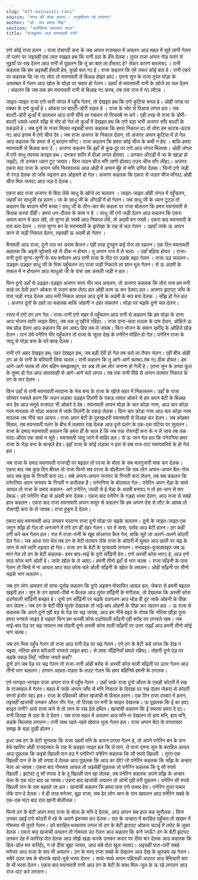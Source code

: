 ```yaml
---
slug: "mft-mainavati-rani"
source: "मगध की लोक कथाएं : अनुशाीलन एवं संचयन"
author: "डॉ. राम प्रसाद सिंह"
section: "अलौकिक चमत्‍कार कथा"
title: "राजकुमार आउ मयनावती रानी"
---
```

एगो कोई राजा हलन । राजा रोसगदी करा के जब अप्पन राजमहल में अयलन आउ महल में सूते लागी गेलन तो पलंग पर जइसहीं एक लात रखइत हथ कि रानी ठठा के हँस देलक। तुरत राजा अप्पन गोड़ पलंग से भुइयाँ पर रख देलन आउ रानी से पूछलन कि तूं का बात ला हँसलऽ हे?  सेकर कारण बतलावऽ । रानी कहलक कि हम अइसहीं हँसली हेय, कुछो बात नऽ हे। राजा कहलन कि एमें जरूर कोई बात हे। रानी एकरे पर कहलक कि जा नऽ तोरा तो मयनावती से बिआह होइत हवऽ। एतना सुन के राजा तुरंत घोड़ा के अस्तबल में गेलन आउ खोल के घोड़ा पर सवार हो गेलन। उहवाँ से मयनावती रानी के खोजे ला चल देलन । कहलन कि जब तक हम मयनावती रानी से बिआह नऽ करब, तब तक राज में नऽ लौटब । 

जाइत-जाइत राजा एगो भारी जंगल में पहुँच गेलन, तो देखइत हथ कि एगो कुटिया बनल हे। ओही जगह पर पक्का के एगो कुआँ हे। ओकरा पर बाल्टी-डोरी रखल हे । राजा के जोर से पिआस लगल हल। जब बाल्टी-डोरी कुआँ में डाललन आउ पानी घींचे ला गयलन तो घिचयबे ना करे। एही तरह से राजा के डोरी-बाल्टी धयले-धयले साँझ से भोर हो गेल तो कुआँ में देखइत हथ कि एगो बड़ा भारी अजगर साँप बाल्टी के पकड़ले हे। जब दूनों के नजर मिलल तइसहीं सरप कहलक कि हमरा निकाल दऽ तो तोरा हम काटब-ऊटब नऽ आउ इनाम में एगो चीज देव। जब राजा अजगर के निकाल देलन, तो अजगर अप्पन कुटिया में ले गेल आउ कहलक कि हमरा से तूं बरदान माँगऽ। राजा कहलन कि हमरा कोई चीज के कमी न हेय । बाकि हमरा मयनावती से बिआह करा दे । अजगर कहलन कि इहाँ से कुछ दूर पर एगो आउ जंगल मिलतव। ओही जंगल में एगो साधु तपस्या करइत हथ। उनकर सरीर में दीआं लगल होतवऽ । उनकर अँगाड़ी में जा के खाड़ा हो जइहँऽ, तो उनकर ध्यान टूट जायत। फिन जउन चीज माँगे लागी होतवऽ तउन चीज माँग लीहऽ। अजगर एकरा बाद राजा के अप्पन जाँघ चिरववलक आउ ओही में अप्पन मुँह से मणि उगिल देलक। फिनो एगो जड़ी से रगड़ देलक तो जाँघ जइसन हल ओइसने हो गेल। अजगर कहलक कि एकरा से जउन चीज माँगवऽ ओही चीज मिल जतवऽ आउ जड़ दे देलक। 

एकरा बाद राजा अजगर से बिदा लेके साधु के खोजे ला चललन । जाइत-जाइत ओही जंगल में पहुँचलन, जहवाँ पर साधुजी रह हलन। जा के साधु जी के अँगाड़ी में हो गेलन। जब साधु जी के ध्यान टूटल तो कहलन कि बरदान माँगो बच्चा ! साधु जी के तीन-चार बेर कहला पर राजा बोललन कि हमरा मयनावती से बिआह करवा दीहीं। हमरा धन-दौलत के काम न हे । साधु जी एगो जड़ी देलन आउ कहलन कि एकरा अप्पन कान में डाल लेवें, तो सुग्गा हो जयवें आउ निकाल लेवें, तो अदमी बन जयवें। एकरा बाद मयनावती के पता बता देलन । राजा सुग्गा बन के मयनावती के झरोखा के राह से चल गेलन । उहवाँ जाके ऊ अप्पन कान से जड़ी निकाल देलन, तइसहीं ऊ अदमी हो गेलन । 

मैनावती आउ राजा, दूनो रात भर अराम कैलन। एही तरह दुनहुन कई रोज ला रहलन। एक दिन मयनावती कहलक कि अइसे चुपेचापे रहे से ठीक न होयत। तू अप्पन राज में ले चलऽ । उहाँ बढ़िया होयत । राजा-रानी दूनो सुग्गा-सुग्गी के रूप बनौलन आउ रानी राजा के पीठ पर उड़के बइठ गेलन । राजा उड़ चललन। उड़इत-उड़इत साधु जी के भिरू पहुँचलन तऽ राजा जड़ी निकाले ला ज्ञान भूल गेलन। से ऊ अदमी के सकल में न होयलन आउ साधुओ जी के पास अब असली जड़ी न हल।

फिन दूनो उहाँ से उड़इत-उड़इत अजगर सरप भीर चल अयलन, तो अजगर कहलक कि तोरा पास हम मनी काहे ला देली हल? ओकरा से जउन काम लेतऽ हल ओही काम ऊ कर देतवऽ हल। अजगर झटपट जाँघ के पास जड़ी रगड़ देलक आउ मनी निकल आयल आउ दूनो के अदमी के रूप बना देलक । साँझ हो गेल हल । अजगर दूनों के ठहरे ला कहलक बाकि ओहनी न ठहर सकलन। घोड़ा पर चढ़के दूनो चल देलन। 

रस्ता में एगो ठग लग गेल। राजा-रानी एगो सहर में पहुँचलन आउ रानी से कहलन कि हम घोड़ा के दाना आउ भोजन लागि जाइत हिवऽ, तब तक तू एहीजे रहिहऽ । राजा दाना-चारा तउला के दाम देलन, ओहिजे ऊ सब छोड़ देलन आउ कहलन कि हम आवऽ हिय तब ले जायब। फिन भोजन के समान खरीद के ओहिजे छोड़ देलन। पान लेवे पनेरिन भीर पहुँचलन तो राजा के सूरत देख के पनेरिन मोहित हो गेल। पनेरिन राजा के जादू से घोड़ा बना के घरे बान्ह देलक। 

रानी एने अहर देखइत हथ, पहर देखइत हथ, जब बड़ी देरी हो गेल तब चले ला तैयार भेलन। एही बीच ओही ठग आ के रानी के बरियारी लिया चलल। रानी कहलन कि तू आगे-आगे चलबऽ तब नऽ ठीक होयत। हम आगे-आगे चलब तो लोग बहिन समझतथुन, पर अब तो हम तोर जनाना हो गेली हे। एतना सुन के ठगवा फूल के तुम्मा हो गेल आउ लापरवाही से आगे-आगे चले लगल। तब तक रानी पीछे से अप्पन तलवार निकाल के ठग के मार देलन । 

फिन उहाँ से रानी मयनावती मरदाना के भेस बना के राजा के खोजे सहर में निकललन। उहाँ के राजा सोयंवर रचवले हलन कि जउन लड़का उड़इत तिलंगी के पकड़ लावत ओकरे से हम अपन बेटी के बिआह कर देव आउ समूचे राजपाट भी ओकरे दे देब। मयनावती अप्पन घोड़ा के चार कोड़ा नरम, आउ चार कोड़ा गरम मारलक तो घोड़ा अकास में जाके तिलंगी के पकड़ लेलक। फिन चार कोड़ा गरम आउ चार कोड़ा नरम मारलक तब नीचे चल आयल। राजा अपन बेटी के पुरुखधारी मयनावती से विआह कर देलन। जब कोहबर मिलल, तब मयनावती पलंग के बीच में तलवार रख देलक आउ दूनो पलंग के एक-एक पटिया पर सुतलन। राजा के दमाद मयनावती कहलन कि हमरा हीं के चाल हे कि जब तक रोसगद्दी करा के न ले जाय तब तक मरद-औरत एक साथे न सूते। मयनावती जादू जाने में माहिर हल। से ऊ जान गेल हल कि पनेरनिया हमर राजा के भेंड़ा बना के बान्हले हेय। इहाँ राजा के कोई लड़का न हल से सब राज-पाट मयनावतिये के हो गेल हल।

जब राजा के दमाद मयनावती राजगद्दी पर बइठल तो परजा के बोला के सब मलगुजारी माफ कर देलक। एकरा बाद जब कुछ दिन बीतल तो राजा फिनो सब परजा के बोलौलन कि सब लोग अप्पन-अप्पन बैल-गोरू आउ सब कुछ के गिनती करा लऽ। सबे अप्पन-अप्पन जनावर के गिनती करा लेलन, तब सब कहलन कि पनेरनिया अपन जनावर के गिनती न करौलक है। पनेरनिया के बोलावल गेल। पनेरिन अपन भेंड़ा के साथे आयल तो राजा के दमाद कहलन- अगे पनेरिन, जल्दी से ई भेंड़ा के अदमी बनावऽ न तो हम जान से मार देबऊ। डरे पनेरिन भेंड़ा से अदमी बना देलक। एकरा बाद पनेरिन के गड़हा भरवा देलन, आउ राजा से सबहे हाल कहलन। एकरा बाद राजा मयनावती अप्पन ससुर से कहलन कि हम अप्पन देस से लौट के आयब तो रोसगद्दी करा के ले जायब। राजा हुकुम दे देलन।
 
एकरा बाद मयनावती आउ उनकर मरदाना राजा दूनो घोड़ा पर चढ़के चललन। दूनो के जाइत-जाइत एक जगुन साँझ हो गेल तो अनजाने में एगो ठग हीं ठहर गेलन। घर में सास, पतोह आउ बेटी हलन। ठग कहीं ठगी करे चल गेलन हल। रात में राजा-रानी के खूब सोआगत कैल गेल, बाकि सूते ला अलगे-अलगे कोठरी देल गेल। जब आधा रात भेल तब ठग के बेटी तलवार लेके राजा के कोठरी में घुसल आउ छाती पर चढ़ के जान से मारे लागि तइयार हो गेल। राजा ठग के बेटी के फुसलावे लगलन। मनावइत-फुसलावइत जब ऊ मान गेल तो ठग के बेटी कहलक- हमर बाप-भाई के दूगो साँढ़िनी हेय। एगो अस्सी कोस भागऽ हे, आउ एगो साठ कोस भागे ओली हे। जाके खोल के ले आवऽ। हमनी तीनो इहाँ से भाग चलब । राजा साँढ़नी के पास गेलन तो चिन्हे में ना आयल आउ साठ कोस चले ओली साँढ़नी के खोल के लवलन। ओही साँढ़नी पर तीनो चढ़के भाग चललन। 

जब ठग लोग अयलन तो सास-पुतोह कहलन कि दूगो अइसन मोसाफिर आयल हल, जेकरा से हमनी बइठल खइती हल। सुन के ठग खयवो-पीबो न कैलक आउ तुरंत साँढ़िनी के मंगौलक, तो देखलक कि अस्सी कोस दउगेवाली साँढ़िनी बचइत हे। दूनो ठग साँढ़िनी पर चढ़के दउगलन आउ थोड़ ही दूर जाके ओहनी के पीछा कर लेलन। जब ठग के बेटी पीछे घुरके देखलक तो भाई-बाप ओहनी के पीछा कर रहलन हल । ऊ राजा से कहलक कि अपने दूनो एही बड़ के पेड़ पर चढ़ जायब, आउ हम नीचे बइठ के रोयब कि नतिया छौड़ा पुत्ता हमरा भगवले जाइत हे भइया! फिन हम अस्सी कोस दउगेवाली साँढनी एही बरोह तर लगवले रहब। जब भाई-बाप पेड़ पर चढ़ जयतन तब तोहनी दूनो अस्सी कोस वाली साँढ़नी पर उतर जइहँ आउ हमनी तीनो कोई भाग चलब।
 
जब ठग भिरू पहुँच गेलन तो राजा आउ रानी पेड़ पर चढ़ गेलन। एने ठग के बेटी कहे लगल कि देख न भइया, नतिया हमरा बरिआरी भगवले जाइत हवऽ। से लावा सँढ़िनियाँ थमले रहिवऽ। तोहनी दूनो पेड़ पर चढ़के पकड़ लिहँ, नतिया जयते कहाँ?  
दूनो ठग जब पेड़ पर चढ़ गेलन तो राजा-रानी ओही बरोह से अस्सी कोस वाली साँढ़नी पर उतर गेलन आउ तीनों भाग चललन। ठगवन अछता-पछता के लउट गेलन कि हमर बहिनिये हमनी के ठगलक। 

एने भागइत-भागइत राजा अप्पन राज में पहुँच गेलन । उहाँ जाके राजा दूनो औरत के एकही कोठरी में रख के राजमहल में गेलन। महल में जाके अप्पन जाँघ से मनि निकाल के दिरखा पर रख देलन जेकरा से कोठरी सगरो इंजोर रहऽ हल। राजा के पहिलकी औरत खजांची से फँसल हलन। एक दिन राजा दरबार में हलन, तइसहीं खजांची उनकर औरत भीर गेल, तो दिरखा पर मनी के बरइत देखलक। ऊ पूछलक कि ई का हवऽ बरइत रानी?  अतो राजा कने से तो लान के रख देले हथिन। खजांची कहलन कि ई पथरवा हमरा दे दऽ। रानी दिरखा से उठा के दे देलन। जब राजा महल में अयलन आउ मनि ना देखलन तो हाय मनि, हाय मनि, कहके चिल्लाय लगलन। रानी साथ रहते-रहते खेयाल भुला गेलन हल। राजा अप्पन बेटा के पगलायल समझ के बड़ा दुखी होलन। 

इधर जब ठग के बेटी सुनलक कि राजा उहवाँ मनि के कारन पगला गेलन हे, तो अपने पनेरिन बन के पान बेचे खातिर ओही राजदरबार के राह से कहइत जाइत हल कि ले पान, ले पान! एतना सुन के बराहिल आयल आउ पूछलक कि कइसे खिल्ली पान हउ गे पनेरिन? पनेरिन कहलक कि सौ रुपये खिल्ली । तुरंत एक खिल्ली पान ले के सौ रुपया दे देलक आउ पूछलक कि आउ का देवे? तो पनेरिन कहलक कि साँझ के अन्हार भेला आ जायब। एकरा बाद गोमस्ता आयल तो अइसेहीं पूछलक तो पनेरिन कहलक कि दू सौ रुपये खिल्ली। झटपट दू सौ रुपया दे के दू खिल्ली पान खा लेलक, तब पनेरिन कहलक अपने साँझ के अन्हार भेला के एक घंटा बाद आ जायब। एकरा बाद खजांची अयलन तो ओभी एही तरी पूछलन। पनेरिन सौ रुपये खिल्ली पान के दाम बढ़वते जा हल। खजांची कहलन कि हमरा पास एगो पत्थर हेय। पनेरिन तुरत पत्थर लेके पान दे देलक। ये ही तरह मनेजर, बूढ़ा राजा, सब ढेर लोग आन के पान खयलन आउ पनेरिन सबहे के एक-एक घंटा बाद रात खानी बोलौलक। 

फिनो ठग के बेटी अपन मरद राजा के बोला के मनि दे देलक, आउ अप्पन सब हाल कह सुनौलक। फिन उनका उहईं एगो कोठरी में रहे के अलगे इंतजाम कर देलक। रात के अन्हारा में बराहिल पहुँचल तो खखन में गोमस्ता भी तुरते गेलन। डरे बराहिल थरथराय लगल तो ठग के बेटी झटपट ओकरा चटाई में लपेट के लुका देलक। एकरा बाद खजांची अयलन तो गोमस्ता डर गेलन आउ कहलन कि कने जाऊँ? ठग के बेटी झटपट उनकर देह में कारिख पोत देलक आउ सोझे खड़ा करके उनकर कपार पर दीया बार देलक आउ कहलक कि हिल-डोल मत करिहँऽ, न तो दीया बुझा जायत, आउ सबे पोल खुल जतवऽ। अइसहीं पारा-पारी सबहे मनेजर आउ राजा के बाप भी अयलन। ठग के मरद राजा सबहे के देखलन आउ देख के चुपचाप रह गेलन। सबेरे उठत सब के बोलाके खादे-भूसे भरवा देलन । साथे-साथे अप्पन पहिलकी अउरत आउ बेभिचारी बाप के भी भरवा देलन। एकरा बाद मयनावती रानी आउ ठग के बेटी के साथ मिल-जुल के ऊ रहे लगलन आउ राज-पाट करे लगलन। 